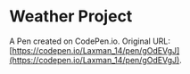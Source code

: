 # Weather Project

A Pen created on CodePen.io. Original URL: [https://codepen.io/Laxman_14/pen/gOdEVgJ](https://codepen.io/Laxman_14/pen/gOdEVgJ).

